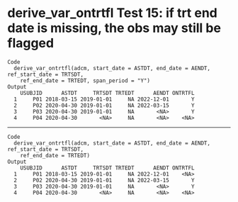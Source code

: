 # derive_var_ontrtfl Test 15: if trt end date is missing, the obs may still be flagged

    Code
      derive_var_ontrtfl(adcm, start_date = ASTDT, end_date = AENDT, ref_start_date = TRTSDT,
        ref_end_date = TRTEDT, span_period = "Y")
    Output
        USUBJID      ASTDT     TRTSDT TRTEDT      AENDT ONTRTFL
      1     P01 2018-03-15 2019-01-01     NA 2022-12-01       Y
      2     P02 2020-04-30 2019-01-01     NA 2022-03-15       Y
      3     P03 2020-04-30 2019-01-01     NA       <NA>       Y
      4     P04 2020-04-30       <NA>     NA       <NA>    <NA>

---

    Code
      derive_var_ontrtfl(adcm, start_date = ASTDT, end_date = AENDT, ref_start_date = TRTSDT,
        ref_end_date = TRTEDT)
    Output
        USUBJID      ASTDT     TRTSDT TRTEDT      AENDT ONTRTFL
      1     P01 2018-03-15 2019-01-01     NA 2022-12-01    <NA>
      2     P02 2020-04-30 2019-01-01     NA 2022-03-15       Y
      3     P03 2020-04-30 2019-01-01     NA       <NA>       Y
      4     P04 2020-04-30       <NA>     NA       <NA>    <NA>

